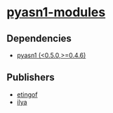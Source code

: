 # [pyasn1-modules](https://pypi.org/project/pyasn1-modules)

## Dependencies
- [pyasn1 (<0.5.0,>=0.4.6)](packages/p/pyasn1.md)



## Publishers
- [etingof](https://pypi.org/user/etingof)
- [ilya](https://pypi.org/user/ilya)

